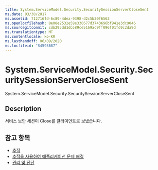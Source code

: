 ```yaml
---
title: System.ServiceModel.Security.SecuritySessionServerCloseSent
ms.date: 03/30/2017
ms.assetid: 712716fd-6c89-4dea-9398-d2c5b30f6563
ms.openlocfilehash: 8e08e2532e59e330677d3743696bf941e3dc9046
ms.sourcegitcommit: cdb295dd1db589ce5169ac9ff096f01fd0c2da9d
ms.translationtype: MT
ms.contentlocale: ko-KR
ms.lasthandoff: 06/09/2020
ms.locfileid: "84593687"
---
```

# <a name="systemservicemodelsecuritysecuritysessionserverclosesent"></a>System.ServiceModel.Security.SecuritySessionServerCloseSent
System.ServiceModel.Security.SecuritySessionServerCloseSent  
  
## <a name="description"></a>Description  
 서비스 보안 세션이 Close를 클라이언트로 보냈습니다.  
  
## <a name="see-also"></a>참고 항목

- [추적](index.md)
- [추적을 사용하여 애플리케이션 문제 해결](using-tracing-to-troubleshoot-your-application.md)
- [관리 및 진단](../index.md)
